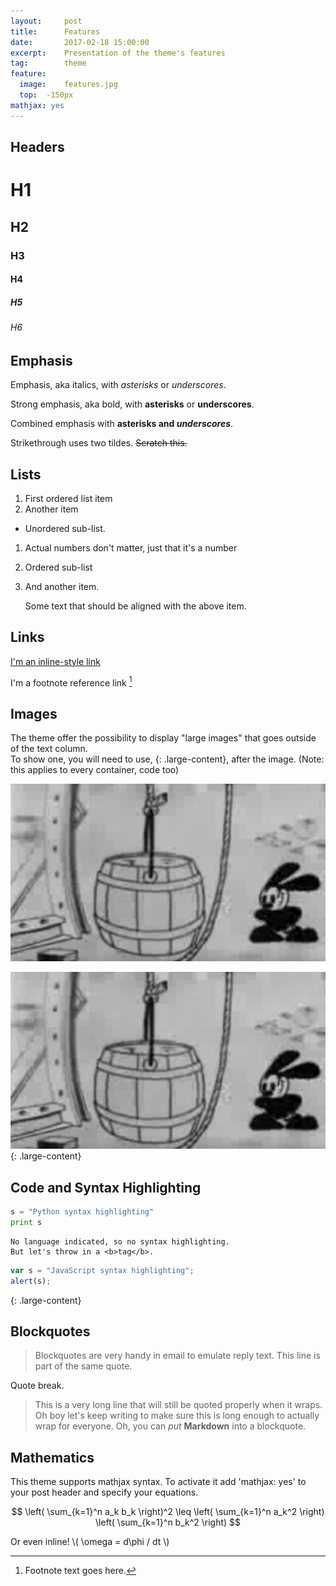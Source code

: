 ```yaml
---
layout:     post
title:      Features
date:       2017-02-18 15:00:00
excerpt:    Presentation of the theme's features
tag: 		theme
feature:
  image: 	features.jpg
  top: 	-150px
mathjax: yes
---
```


## Headers

# H1
## H2
### H3
#### H4
##### H5
###### H6


## Emphasis

Emphasis, aka italics, with *asterisks* or _underscores_.

Strong emphasis, aka bold, with **asterisks** or __underscores__.

Combined emphasis with **asterisks and _underscores_**.

Strikethrough uses two tildes. ~~Scratch this.~~


## Lists

1. First ordered list item
2. Another item
  * Unordered sub-list. 
1. Actual numbers don't matter, just that it's a number
  1. Ordered sub-list
4. And another item.  
   
   Some text that should be aligned with the above item.


## Links

[I'm an inline-style link](https://www.google.com)

I'm a footnote reference link [^1]

[^1]: Footnote text goes here.


## Images

The theme offer the possibility to display "large images" that goes outside of the text column.  
To show one, you will need to use, {: .large-content}, after the image. (Note: this applies to every container, code too)

![One](../assets/content/features.jpg 'Normal image')

![Two](../assets/content/features.jpg 'Large image')
{: .large-content}


## Code and Syntax Highlighting
 
```python
s = "Python syntax highlighting"
print s
```
 
```
No language indicated, so no syntax highlighting. 
But let's throw in a <b>tag</b>.
```

```javascript
var s = "JavaScript syntax highlighting";
alert(s);
```
{: .large-content}


## Blockquotes

> Blockquotes are very handy in email to emulate reply text.
> This line is part of the same quote.

Quote break.

> This is a very long line that will still be quoted properly when it wraps. Oh boy let's keep writing to make sure this is long enough to actually wrap for everyone. Oh, you can *put* **Markdown** into a blockquote. 


## Mathematics

This theme supports mathjax syntax. To activate it add 'mathjax: yes' to your post header and specify your equations.

$$ \left( \sum_{k=1}^n a_k b_k \right)^2 \leq \left( \sum_{k=1}^n a_k^2 \right) \left( \sum_{k=1}^n b_k^2 \right) $$

Or even inline! \\( \omega = d\phi / dt \\)